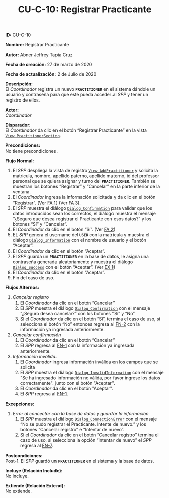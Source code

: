 ﻿---
layout: page
title: "CU-C-10: Registrar Practicante"
permalink: /design-specification/uc-descriptions/coordinator/cu-c-10/
hide_hero: true
---

**ID:** CU-C-10

**Nombre:** Registrar Practicante

**Autor:** Abner Jeffrey Tapia Cruz

**Fecha de creación:** 27 de marzo de 2020

**Fecha de actualización:** 2 de Julio de 2020

**Descripción:**  
El *Coordinador* registra un nuevo **`PRACTITIONER`** en el sistema dándole un usuario y contraseña para que este pueda acceder al *SPP* y tener un registro de ellos.

**Actor:**  
*Coordinador*

**Disparador:**  
El *Coordinador* da clic en el botón “Registrar Practicante” en la vista [`View_PractitionerSection`][VPSE].

**Precondiciones:**  
No tiene precondiciones.

**Flujo Normal:**  
  1. <a id="FN1"><i></i></a>El *SPP* despliega la vista de registro [`View_AddPractitioner`][VAPT] y solicita la matricula, nombre, apellido paterno, apellido materno, id del professor personal que se quiera asignar y turno del **`PRACTITIONER`**. También se muestran los botones “Registrar” y “Cancelar” en la parte inferior de la ventana.
  2. <a id="FN2"><i></i></a>El *Coordinador* ingresa la información solicitada y da clic en el botón “Registrar”. (Ver <a href="#FA1">FA 1</a>) (Ver <a href="#FA3">FA 3</a>).
  3. El *SPP* muestra el diálogo [`Dialog_Confirmation`][DLCO] para validar que los datos introducidos sean los correctos, el diálogo muestra el mensaje “¿Seguro que desea registrar el Practicante con esos datos?” y los botones “Sí” y “Cancelar”.
  4. El *Coordinador* da clic en el botón “Sí”. (Ver <a href="#FA2">FA 2</a>)
  5. EL *SPP* genera el username del **`USER`** con la matrícula y muestra el diálogo [`Dialog_Information`][DLI] con el nombre de usuario y el botón “Aceptar”.
  6. El *Coordinador* da clic en el botón “Aceptar”.
  7. <a id="FN7"><i></i></a>El *SPP* guarda un **`PRACTITIONER`** en la base de datos, le asigna una contraseña generada aleatoriamente y muestra el diálogo [`Dialog_Success`][DLSU] con el botón “Aceptar”. (Ver <a href="#EX1">EX 1</a>)
  8. El *Coordinador* da clic en el botón “Aceptar”.
  9. Fin del caso de uso.

**Flujos Alternos:**  
   1. <a id="FA1"><i></i></a>*Cancelar registro*
      1. El *Coordinador* da clic en el botón “Cancelar”
      2. El *SPP* muestra el diálogo [`Dialog_Confirmation`][DLCO] con el mensaje “¿Seguro desea cancelar?” con los botones “Sí” y “No”
      3. Si el *Coordinador* da clic en el botón “Sí”, termina el caso de uso, si selecciona el botón “No” entonces regresa al <a href="#FN2">FN-2</a> con la información ya ingresada anteriormente.
   2. <a id="FA2"><i></i></a>*Cancelar confirmación*
      1. El *Coordinador* da clic en el botón “Cancelar”
      2. El *SPP* regresa al <a href="#FN1">FN-1</a> con la información ya ingresada anteriormente.
   3. <a id="FA3"><i></i></a>*Información inválida.*
      1. El *Coordinador* ingresa información inválida en los campos que se solicita
      2.  El *SPP* muestra el diálogo [`Dialog_InvalidInformation`][DLII] con el mensaje "Se ha ingresado información no válida, por favor ingrese los datos correctamente". junto con el botón "Aceptar".
      3.  El *Coordinador* da clic en el botón "Aceptar".
      4.  El *SPP* regresa al <a href="#FN1">FN-1</a>.

**Excepciones:**  
   1. <a id="EX1"><i></i></a>*Error al concectar con la base de datos y guardar la información.*
      1. El *SPP* muestra el diálogo [`Dialog_ConnectionError`][DLCE] con el mensaje “No se pudo registrar el Practicante. Intente de nuevo.” y los botones “Cancelar registro” e “Intentar de nuevo”.
      2. Si el *Coordinador* da clic en el botón “Cancelar registro” termina el caso de uso, si selecciona la opción “Intentar de nuevo” el *SPP* regresa al <a href="#FN7">FN-7</a>.

**Postcondiciones:**  
Post-1. El *SPP* guardó un **`PRACTITIONER`** en el sistema y la base de datos.

**Incluye (Relación Include):**  
No incluye.

**Extiende (Relación Extend):**  
No extiende.

[VPSE]: https://raw.githubusercontent.com/Phalord/PracticasProfesionales/gh-pages/assets/imgs/prototypes/coordinator/View_PractitionerSection.png "`View_PractitionerSection` Prototype"
[VAPT]: https://raw.githubusercontent.com/Phalord/PracticasProfesionales/gh-pages/assets/imgs/prototypes/coordinator/View_AddProject.png "`View_AddProject` Prototype"
[DLCO]: https://raw.githubusercontent.com/Phalord/PracticasProfesionales/gh-pages/assets/imgs/prototypes/generals/Dialog_Confirmation.png "`Dialog_Confirmation` Prototype"
[DLSU]: https://raw.githubusercontent.com/Phalord/PracticasProfesionales/gh-pages/assets/imgs/prototypes/generals/Dialog_Success.png "`Dialog_Success` Prototype"
[DLCE]: https://raw.githubusercontent.com/Phalord/PracticasProfesionales/gh-pages/assets/imgs/prototypes/generals/Dialog_ConnectionError.png "`Dialog_ConnectionError` Prototype"
[DLII]: https://raw.githubusercontent.com/Phalord/PracticasProfesionales/gh-pages/assets/imgs/prototypes/generals/Dialog_InvalidInformation.png "`Dialog_InvalidInformation` Prototype"
[DLI]: https://raw.githubusercontent.com/Phalord/PracticasProfesionales/gh-pages/assets/imgs/prototypes/generals/Dialog_Information.png "`Dialog_Information` Prototype"